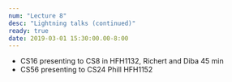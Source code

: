```yaml
---
num: "Lecture 8"
desc: "Lightning talks (continued)"
ready: true
date: 2019-03-01 15:30:00.00-8:00
---
```


 * CS16 presenting to CS8 in HFH1132, Richert and Diba 45 min
 * CS56 presenting to CS24 Phill HFH1152
